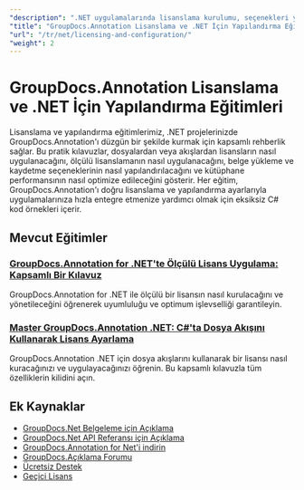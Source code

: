 ```yaml
---
"description": ".NET uygulamalarında lisanslama kurulumu, seçenekleri yapılandırma ve GroupDocs.Annotation'ı yönetmeye ilişkin kapsamlı eğitimler."
"title": "GroupDocs.Annotation Lisanslama ve .NET İçin Yapılandırma Eğitimleri"
"url": "/tr/net/licensing-and-configuration/"
"weight": 2
---
```


# GroupDocs.Annotation Lisanslama ve .NET İçin Yapılandırma Eğitimleri

Lisanslama ve yapılandırma eğitimlerimiz, .NET projelerinizde GroupDocs.Annotation'ı düzgün bir şekilde kurmak için kapsamlı rehberlik sağlar. Bu pratik kılavuzlar, dosyalardan veya akışlardan lisansların nasıl uygulanacağını, ölçülü lisanslamanın nasıl uygulanacağını, belge yükleme ve kaydetme seçeneklerinin nasıl yapılandırılacağını ve kütüphane performansının nasıl optimize edileceğini gösterir. Her eğitim, GroupDocs.Annotation'ı doğru lisanslama ve yapılandırma ayarlarıyla uygulamalarınıza hızla entegre etmenize yardımcı olmak için eksiksiz C# kod örnekleri içerir.

## Mevcut Eğitimler

### [GroupDocs.Annotation for .NET'te Ölçülü Lisans Uygulama: Kapsamlı Bir Kılavuz](./implement-metered-license-groupdocs-annotation-net/)
GroupDocs.Annotation for .NET ile ölçülü bir lisansın nasıl kurulacağını ve yönetileceğini öğrenerek uyumluluğu ve optimum işlevselliği garantileyin.

### [Master GroupDocs.Annotation .NET: C#'ta Dosya Akışını Kullanarak Lisans Ayarlama](./master-groupdocs-annotation-net-license-file-stream/)
GroupDocs.Annotation .NET için dosya akışlarını kullanarak bir lisansı nasıl kuracağınızı ve uygulayacağınızı öğrenin. Bu kapsamlı kılavuzla tüm özelliklerin kilidini açın.

## Ek Kaynaklar

- [GroupDocs.Net Belgeleme için Açıklama](https://docs.groupdocs.com/annotation/net/)
- [GroupDocs.Net API Referansı için Açıklama](https://reference.groupdocs.com/annotation/net/)
- [GroupDocs.Annotation for Net'i indirin](https://releases.groupdocs.com/annotation/net/)
- [GroupDocs.Açıklama Forumu](https://forum.groupdocs.com/c/annotation)
- [Ücretsiz Destek](https://forum.groupdocs.com/)
- [Geçici Lisans](https://purchase.groupdocs.com/temporary-license/)